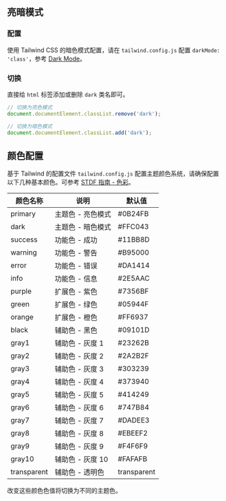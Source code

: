 ## 亮暗模式

### 配置

使用 Tailwind CSS 的暗色模式配置，请在 `tailwind.config.js` 配置 `darkMode: 'class'`，参考 [Dark Mode](https://tailwindcss.com/docs/dark-mode)。

### 切换

直接给 `html` 标签添加或删除 `dark` 类名即可。

```js
// 切换为亮色模式
document.documentElement.classList.remove('dark');

// 切换为暗色模式
document.documentElement.classList.add('dark');
```

## 颜色配置

基于 Tailwind 的配置文件 `tailwind.config.js` 配置主题颜色系统，请确保配置以下几种基本颜色。可参考 [STDF 指南 - 色彩](/#/guide?nav=color)。

| 颜色名称    | 说明              | 默认值      |
| ----------- | ----------------- | ----------- |
| primary     | 主题色 - 亮色模式 | #0B24FB     |
| dark        | 主题色 - 暗色模式 | #FFC043     |
| success     | 功能色 - 成功     | #11BB8D     |
| warning     | 功能色 - 警告     | #B95000     |
| error       | 功能色 - 错误     | #DA1414     |
| info        | 功能色 - 信息     | #2E5AAC     |
| purple      | 扩展色 - 紫色     | #7356BF     |
| green       | 扩展色 - 绿色     | #05944F     |
| orange      | 扩展色 - 橙色     | #FF6937     |
| black       | 辅助色 - 黑色     | #09101D     |
| gray1       | 辅助色 - 灰度 1   | #23262B     |
| gray2       | 辅助色 - 灰度 2   | #2A2B2F     |
| gray3       | 辅助色 - 灰度 3   | #303239     |
| gray4       | 辅助色 - 灰度 4   | #373940     |
| gray5       | 辅助色 - 灰度 5   | #414249     |
| gray6       | 辅助色 - 灰度 6   | #747B84     |
| gray7       | 辅助色 - 灰度 7   | #DADEE3     |
| gray8       | 辅助色 - 灰度 8   | #EBEEF2     |
| gray9       | 辅助色 - 灰度 9   | #F4F6F9     |
| gray10      | 辅助色 - 灰度 10  | #FAFAFB     |
| transparent | 辅助色 - 透明色   | transparent |

改变这些颜色色值将切换为不同的主题色。
